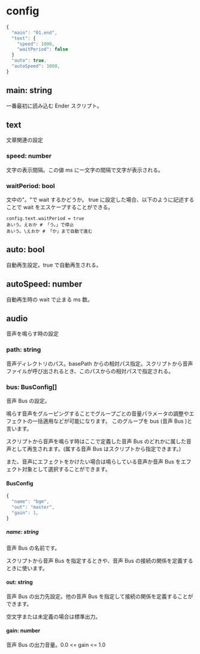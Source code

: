 # config

```js
{
  "main": "01.end",
  "text": {
    "speed": 1000,
    "waitPeriod": false
  }
  "auto": true,
  "autoSpeed": 1000,
}
```

## main: string

一番最初に読み込む Ender スクリプト。

## text

文章関連の設定

### speed: number

文字の表示間隔。この値 ms に一文字の間隔で文字が表示される。

### waitPeriod: bool

文中の"。"で wait するかどうか。
true に設定した場合、以下のように記述することで wait をエスケープすることができる。

```
config.text.waitPeriod = true
あいう。えおか # 「う。」で停止
あいう。\えおか # 「か」まで自動で進む
```

## auto: bool

自動再生設定。true で自動再生される。

## autoSpeed: number

自動再生時の wait で止まる ms 数。

## audio

音声を鳴らす時の設定

### path: string

音声ディレクトリのパス。basePath からの相対パス指定。スクリプトから音声ファイルが呼び出されるとき、このパスからの相対パスで指定される。

### bus: BusConfig[]

音声 Bus の設定。

鳴らす音声をグルーピングすることでグループごとの音量パラメータの調整やエフェクトの一括適用などが可能になります。
このグループを bus (音声 Bus )と言います。

スクリプトから音声を鳴らす時はここで定義した音声 Bus のどれかに属した音声として再生されます。(属する音声 Bus はスクリプトから指定できます。)

また、音声にエフェクトをかけたい場合は鳴らしている音声か音声 Bus をエフェクト対象として選択することができます。

#### BusConfig

```js
{
  "name": "bgm",
  "out": "master",
  "gain": 1,
}
```

##### name: string

音声 Bus の名前です。

スクリプトから音声 Bus を指定するときや、音声 Bus の接続の関係を定義するときに使います。

#### out: string

音声 Bus の出力先設定。他の音声 Bus を指定して接続の関係を定義することができます。

空文字または未定義の場合は標準出力。

#### gain: number

音声 Bus の出力音量。0.0 <= gain <= 1.0
